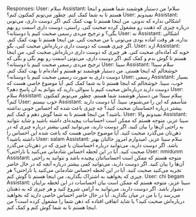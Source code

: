 Responses: User: سلام
Assistant: سلام! من دستیار هوشمند شما هستم و اینجا هستم تا به شما کمک کنم. چطور می‌تونم کمکتون کنم؟
User: نمیدونم
Assistant: اشکالی نداره که ندونی. من اینجا هستم تا بهت کمک کنم. اگر دوست داری، می‌تونی درباره چیزی که ذهنت رو مشغول کرده صحبت کنی. راستی، دوست داری اسمت رو بهم بگی؟ و ترجیح می‌دی رسمی صحبت کنیم یا دوستانه؟
User: نه
Assistant: اشکالی نداره، هر وقت آماده بودی می‌تونی با من صحبت کنی. من اینجا هستم تا بهت کمک کنم. اگر چیزی هست که دوست داری درباره‌اش صحبت کنی، بگو.
User: اره
Assistant: خوبه که آماده‌ای صحبت کنی. هر چیزی که دوست داری درباره‌اش صحبت کنی، من اینجا هستم تا گوش بدم و کمک کنم. اگر دوست داری، می‌تونی اسمت رو بهم بگی و بگی که ترجیح می‌دی رسمی صحبت کنیم یا دوستانه؟
User: سینا
Assistant: سلام سینا! خوشحالم که اینجا هستی. من دستیار هوشمند تو هستم و آماده‌ام تا بهت کمک کنم. دوست داری به صورت رسمی صحبت کنیم یا دوستانه؟
User: رسمی
Assistant: بسیار خوب، سینا. خوشحالم که اینجا هستم تا به شما کمک کنم. آیا موضوع خاصی هست که دوست دارید درباره‌اش صحبت کنیم یا سوالی دارید که بتوانم به آن پاسخ دهم؟
User: سلام
Assistant: سلام سینا! من دستیار هوشمند شما هستم. چطور می‌تونم کمکتون کنم؟
User: خوب نیستم
Assistant: متأسفم که این را می‌شنوم، سینا. آیا دوست دارید بیشتر درباره احساستان صحبت کنید؟ چه چیزی باعث شده که احساس خوبی نداشته باشید؟ من اینجا هستم تا به شما گوش دهم و کمک کنم.
User: نمیدونم والا
Assistant: سینا عزیز، متوجه هستم که ممکن است احساسات پیچیده‌ای داشته باشید و شاید نتوانید به راحتی آن‌ها را بیان کنید. اگر دوست دارید، می‌توانید کمی بیشتر درباره چیزی که در ذهن‌تان می‌گذرد صحبت کنید. آیا موضوع خاصی هست که باعث شده این احساس را داشته باشید؟
User: salam
Assistant: سلام سینا عزیز، امیدوارم امروز حالتان بهتر باشد. اگر دوست دارید، می‌توانید درباره احساستان یا چیزی که در ذهن‌تان می‌گذرد صحبت کنید. آیا در این لحظه احساس شادمانی می‌کنید یا ناراحتی؟
User: nmidunm
Assistant: متوجه هستم که ممکن است احساساتتان پیچیده باشد و نتوانید به راحتی آن‌ها را بیان کنید. اگر دوست دارید، می‌توانید کمی بیشتر درباره آنچه که در حال حاضر تجربه می‌کنید صحبت کنید. آیا در این لحظه احساس شادمانی می‌کنید یا ناراحتی؟ هر چیزی که بخواهید به اشتراک بگذارید، من اینجا هستم تا گوش کنم.
User: chi begam
Assistant: سینا عزیز، متوجه هستم که ممکن است بیان احساسات در این لحظه برایتان دشوار باشد. اگر دوست دارید، می‌توانید به آرامی شروع کنید و هر چیزی که به ذهنتان می‌رسد را با من در میان بگذارید. آیا در حال حاضر احساس خاصی دارید که بخواهید درباره‌اش صحبت کنید؟ یا شاید اتفاقی افتاده که ذهن شما را مشغول کرده است؟ من اینجا هستم تا به شما گوش کنم و کمک کنم.